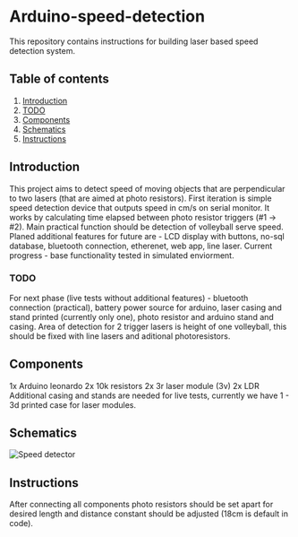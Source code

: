 # Arduino-speed-detection
This repository contains instructions for building laser based speed detection system.
## Table of contents
1. [Introduction](##Introduction)
2. [TODO](###TODO) 
3. [Components](##Components)
4. [Schematics](##Sechematics)
5. [Instructions](##Instructions)

## Introduction
This project aims to detect speed of moving objects that are perpendicular to two lasers (that are aimed at photo resistors). First iteration is simple speed detection device that outputs speed in cm/s on serial monitor. 
It works by calculating time elapsed between photo resistor triggers (#1 -> #2). Main practical function should be detection of volleyball serve speed. Planed additional features for future are - LCD display with buttons, no-sql database, bluetooth connection, etherenet, web app, line laser. 
Current progress - base functionality tested in simulated enviorment. 
### TODO
For next phase (live tests without additional features) - bluetooth connection (practical), battery power source for arduino, laser casing and stand printed (currently only one), photo resistor and arduino stand and casing.
Area of detection for 2 trigger lasers is height of one volleyball, this should be fixed with line lasers and aditional photoresistors.
## Components
1x Arduino leonardo
2x 10k resistors
2x 3r laser module (3v)
2x LDR 
Additional casing and stands are needed for live tests, currently we have 1 - 3d printed case for laser modules.
## Schematics
![Speed detector](https://github.com/user-attachments/assets/82ec8c28-afb5-4e91-98ad-97d74b265497)
## Instructions
After connecting all components photo resistors should be set apart for desired length and distance constant should be adjusted (18cm is default in code).
